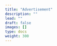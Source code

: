 ```yaml
---
title: "Advertisement"
description: ""
lead: ""
draft: false
images: []
type: docs
weight: 300
---
```

